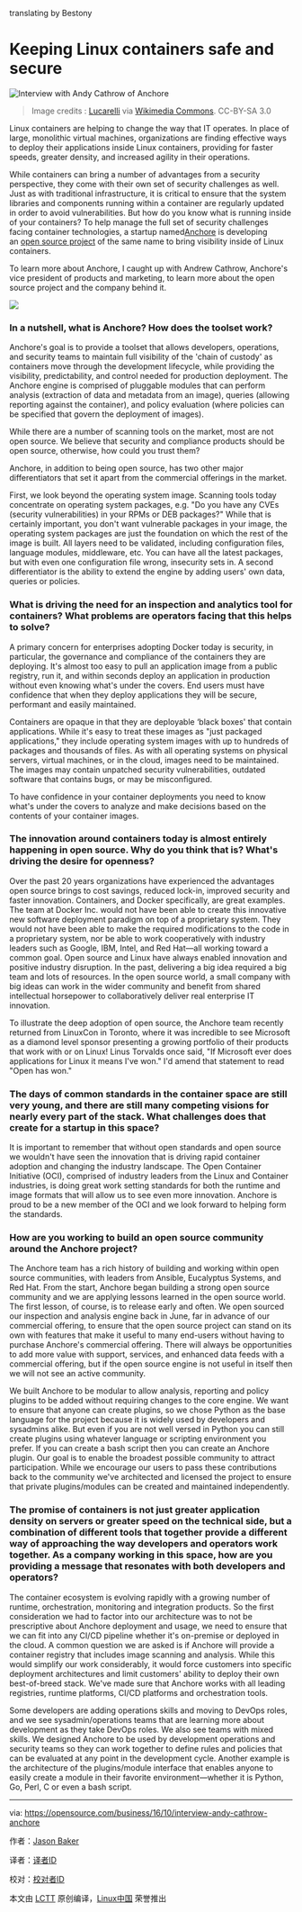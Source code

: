 translating by Bestony

Keeping Linux containers safe and secure
====

![Interview with Andy Cathrow of Anchore](https://opensource.com/sites/default/files/styles/image-full-size/public/images/business/bus-containers2.png?itok=rG1pTnZ4)

>Image credits : [Lucarelli](http://commons.wikimedia.org/wiki/User:Lucarelli) via [Wikimedia Commons](http://commons.wikimedia.org/wiki/File:Containers_Livorno.jpg). CC-BY-SA 3.0

Linux containers are helping to change the way that IT operates. In place of large, monolithic virtual machines, organizations are finding effective ways to deploy their applications inside Linux containers, providing for faster speeds, greater density, and increased agility in their operations.

While containers can bring a number of advantages from a security perspective, they come with their own set of security challenges as well. Just as with traditional infrastructure, it is critical to ensure that the system libraries and components running within a container are regularly updated in order to avoid vulnerabilities. But how do you know what is running inside of your containers? To help manage the full set of security challenges facing container technologies, a startup named[Anchore](https://anchore.com/) is developing an [open source](https://github.com/anchore/anchore)[ project](https://github.com/anchore/anchore) of the same name to bring visibility inside of Linux containers. 

To learn more about Anchore, I caught up with Andrew Cathrow, Anchore's vice president of products and marketing, to learn more about the open source project and the company behind it.

![](https://opensource.com/sites/default/files/images/life/Interview%20banner%20Q%26A.png)

### In a nutshell, what is Anchore? How does the toolset work?

Anchore's goal is to provide a toolset that allows developers, operations, and security teams to maintain full visibility of the 'chain of custody' as containers move through the development lifecycle, while providing the visibility, predictability, and control needed for production deployment. The Anchore engine is comprised of pluggable modules that can perform analysis (extraction of data and metadata from an image), queries (allowing reporting against the container), and policy evaluation (where policies can be specified that govern the deployment of images).

While there are a number of scanning tools on the market, most are not open source. We believe that security and compliance products should be open source, otherwise, how could you trust them?

Anchore, in addition to being open source, has two other major differentiators that set it apart from the commercial offerings in the market.

First, we look beyond the operating system image. Scanning tools today concentrate on operating system packages, e.g. "Do you have any CVEs (security vulnerabilities) in your RPMs or DEB packages?" While that is certainly important, you don't want vulnerable packages in your image, the operating system packages are just the foundation on which the rest of the image is built. All layers need to be validated, including configuration files, language modules, middleware, etc. You can have all the latest packages, but with even one configuration file wrong, insecurity sets in. A second differentiator is the ability to extend the engine by adding users' own data, queries or policies.

### What is driving the need for an inspection and analytics tool for containers? What problems are operators facing that this helps to solve?

A primary concern for enterprises adopting Docker today is security, in particular, the governance and compliance of the containers they are deploying. It's almost too easy to pull an application image from a public registry, run it, and within seconds deploy an application in production without even knowing what's under the covers. End users must have confidence that when they deploy applications they will be secure, performant and easily maintained.

Containers are opaque in that they are deployable ‘black boxes' that contain applications. While it's easy to treat these images as "just packaged applications," they include operating system images with up to hundreds of packages and thousands of files. As with all operating systems on physical servers, virtual machines, or in the cloud, images need to be maintained. The images may contain unpatched security vulnerabilities, outdated software that contains bugs, or may be misconfigured.

To have confidence in your container deployments you need to know what's under the covers to analyze and make decisions based on the contents of your container images.

### The innovation around containers today is almost entirely happening in open source. Why do you think that is? What's driving the desire for openness?

Over the past 20 years organizations have experienced the advantages open source brings to cost savings, reduced lock-in, improved security and faster innovation. Containers, and Docker specifically, are great examples. The team at Docker Inc. would not have been able to create this innovative new software deployment paradigm on top of a proprietary system. They would not have been able to make the required modifications to the code in a proprietary system, nor be able to work cooperatively with industry leaders such as Google, IBM, Intel, and Red Hat—all working toward a common goal. Open source and Linux have always enabled innovation and positive industry disruption. In the past, delivering a big idea required a big team and lots of resources. In the open source world, a small company with big ideas can work in the wider community and benefit from shared intellectual horsepower to collaboratively deliver real enterprise IT innovation.

To illustrate the deep adoption of open source, the Anchore team recently returned from LinuxCon in Toronto, where it was incredible to see Microsoft as a diamond level sponsor presenting a growing portfolio of their products that work with or on Linux! Linus Torvalds once said, "If Microsoft ever does applications for Linux it means I've won." I'd amend that statement to read "Open has won."

### The days of common standards in the container space are still very young, and there are still many competing visions for nearly every part of the stack. What challenges does that create for a startup in this space?

It is important to remember that without open standards and open source we wouldn't have seen the innovation that is driving rapid container adoption and changing the industry landscape. The Open Container Initiative (OCI), comprised of industry leaders from the Linux and Container industries, is doing great work setting standards for both the runtime and image formats that will allow us to see even more innovation. Anchore is proud to be a new member of the OCI and we look forward to helping form the standards.

### How are you working to build an open source community around the Anchore project?

The Anchore team has a rich history of building and working within open source communities, with leaders from Ansible, Eucalyptus Systems, and Red Hat. From the start, Anchore began building a strong open source community and we are applying lessons learned in the open source world. The first lesson, of course, is to release early and often. We open sourced our inspection and analysis engine back in June, far in advance of our commercial offering, to ensure that the open source project can stand on its own with features that make it useful to many end-users without having to purchase Anchore's commercial offering. There will always be opportunities to add more value with support, services, and enhanced data feeds with a commercial offering, but if the open source engine is not useful in itself then we will not see an active community.

We built Anchore to be modular to allow analysis, reporting and policy plugins to be added without requiring changes to the core engine. We want to ensure that anyone can create plugins, so we chose Python as the base language for the project because it is widely used by developers and sysadmins alike. But even if you are not well versed in Python you can still create plugins using whatever language or scripting environment you prefer. If you can create a bash script then you can create an Anchore plugin. Our goal is to enable the broadest possible community to attract participation. While we encourage our users to pass these contributions back to the community we've architected and licensed the project to ensure that private plugins/modules can be created and maintained independently.

### The promise of containers is not just greater application density on servers or greater speed on the technical side, but a combination of different tools that together provide a different way of approaching the way developers and operators work together. As a company working in this space, how are you providing a message that resonates with both developers and operators?

The container ecosystem is evolving rapidly with a growing number of runtime, orchestration, monitoring and integration products. So the first consideration we had to factor into our architecture was to not be prescriptive about Anchore deployment and usage, we need to ensure that we can fit into any CI/CD pipeline whether it's on-premise or deployed in the cloud. A common question we are asked is if Anchore will provide a container registry that includes image scanning and analysis. While this would simplify our work considerably, it would force customers into specific deployment architectures and limit customers' ability to deploy their own best-of-breed stack. We've made sure that Anchore works with all leading registries, runtime platforms, CI/CD platforms and orchestration tools.

Some developers are adding operations skills and moving to DevOps roles, and we see sysadmin/operations teams that are learning more about development as they take DevOps roles. We also see teams with mixed skills. We designed Anchore to be used by development operations and security teams so they can work together to define rules and policies that can be evaluated at any point in the development cycle. Another example is the architecture of the plugins/module interface that enables anyone to easily create a module in their favorite environment—whether it is Python, Go, Perl, C or even a bash script.

--------------------------------------------------------------------------------

via: https://opensource.com/business/16/10/interview-andy-cathrow-anchore

作者：[Jason Baker][a]

译者：[译者ID](https://github.com/译者ID)

校对：[校对者ID](https://github.com/校对者ID)

本文由 [LCTT](https://github.com/LCTT/TranslateProject) 原创编译，[Linux中国](https://linux.cn/) 荣誉推出

[a]: https://opensource.com/users/jason-baker
